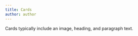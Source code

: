 ```yaml
---
title: Cards
author: author
---
```


Cards typically include an image, heading, and paragraph text.
